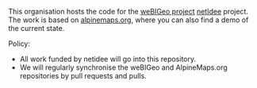 This organisation hosts the code for the [weBIGeo project](https://www.cg.tuwien.ac.at/research/projects/weBIGeo) [netIdee](https://www.netidee.at/) project. The work is based on [alpinemaps.org](https://alpinemaps.org), where you can also find a demo of the current state.

Policy:
- All work funded by netidee will go into this repository.
- We will regularly synchronise the weBIGeo and AlpineMaps.org repositories by pull requests and pulls.
